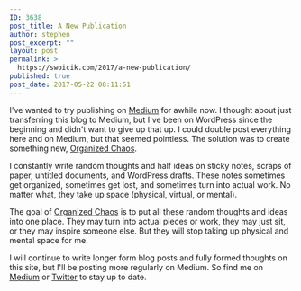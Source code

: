 ```yaml
---
ID: 3638
post_title: A New Publication
author: stephen
post_excerpt: ""
layout: post
permalink: >
  https://swoicik.com/2017/a-new-publication/
published: true
post_date: 2017-05-22 08:11:51
---
```

I've wanted to try publishing on <a href="https://medium.com/@swoicik">Medium</a> for awhile now. I thought about just transferring this blog to Medium, but I've been on WordPress since the beginning and didn't want to give up that up. I could double post everything here and on Medium, but that seemed pointless. The solution was to create something new, <a href="https://medium.com/organized-chaos">Organized Chaos</a>.

I constantly write random thoughts and half ideas on sticky notes, scraps of paper, untitled documents, and WordPress drafts. These notes sometimes get organized, sometimes get lost, and sometimes turn into actual work. No matter what, they take up space (physical, virtual, or mental).

The goal of <a href="https://medium.com/organized-chaos">Organized Chaos</a> is to put all these random thoughts and ideas into one place. They may turn into actual pieces or work, they may just sit, or they may inspire someone else. But they will stop taking up physical and mental space for me.

I will continue to write longer form blog posts and fully formed thoughts on this site, but I'll be posting more regularly on Medium. So find me on <a href="https://medium.com/@swoicik">Medium</a> or <a href="http://twitter.com/swoicik">Twitter</a> to stay up to date.